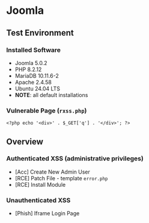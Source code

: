 # Joomla

## Test Environment

### Installed Software

* Joomla 5.0.2
* PHP 8.2.12
* MariaDB 10.11.6-2
* Apache 2.4.58
* Ubuntu 24.04 LTS
* **NOTE**: all default installations

### Vulnerable Page (`rxss.php`)

```
<?php echo '<div>' . $_GET['q'] . '</div>'; ?>
```

## Overview

### Authenticated XSS (administrative privileges)

* [Acc] Create New Admin User
* [RCE] Patch File - template `error.php`
* [RCE] Install Module 

### Unauthenticated XSS

* [Phish] Iframe Login Page
